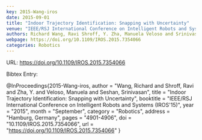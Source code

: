 ```yaml
---
key: 2015-Wang-iros
date: 2015-09-01
title: "Indoor Trajectory Identification: Snapping with Uncertainty"
venue: "IEEE/RSJ International Conference on Intelligent Robots and Systems (IROS'15)"
authors: Richard Wang, Ravi Shroff, Y. Zha, Manuela Veloso and Srinivasan Seshan
webpage: https://doi.org/10.1109/IROS.2015.7354066
categories: Robotics
---
```


URL: https://doi.org/10.1109/IROS.2015.7354066

Bibtex Entry:

@InProceedings{2015-Wang-iros,
    author = "Wang, Richard and Shroff, Ravi and Zha, Y. and Veloso, Manuela and Seshan, Srinivasan",
    title = "Indoor Trajectory Identification: Snapping with Uncertainty",
    booktitle = "IEEE/RSJ International Conference on Intelligent Robots and Systems (IROS'15)",
    year = "2015",
    month = "September",
    category = "Robotics",
    address = "Hamburg, Germany",
    pages = "4901-4906",
    doi = "10.1109/IROS.2015.7354066",
    url = "https://doi.org/10.1109/IROS.2015.7354066"
}

